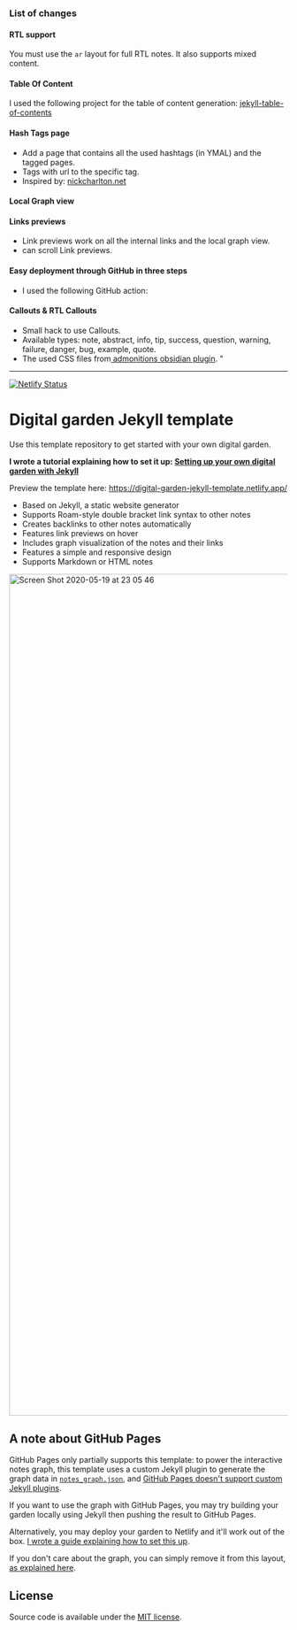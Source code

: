 
### List of changes 
#### RTL support 
You must use the `ar` layout for full RTL notes. It also supports mixed content. 

#### Table Of Content 
I used the following project for the table of content generation: [jekyll-table-of-contents](https://github.com/ghiculescu/jekyll-table-of-contents)
#### Hash Tags page
* Add a page that contains all the used hashtags (in YMAL) and the tagged pages. 
* Tags with url to the specific tag. 
* Inspired by: [nickcharlton.net](https://nickcharlton.net/tags.html) 
#### Local Graph view 
#### Links previews 
* Link previews work on all the internal links and the local graph view.
* can scroll Link previews.
#### Easy deployment through GitHub in three steps
* I used the following GitHub action: [](https://github.com/jeffreytse/jekyll-deploy-action) 

#### Callouts  & RTL Callouts 
* Small hack to use Callouts. 
* Available types: note, abstract, info, tip, success, question, warning, failure, danger, bug, example, quote.
* The used CSS files from[ admonitions obsidian plugin](https://github.com/valentine195/obsidian-admonition). "

---
[![Netlify Status](https://api.netlify.com/api/v1/badges/8cfa8785-8df8-4aad-ad35-8f1c790b8baf/deploy-status)](https://app.netlify.com/sites/digital-garden-jekyll-template/deploys)

# Digital garden Jekyll template

Use this template repository to get started with your own digital garden.

**I wrote a tutorial explaining how to set it up: [Setting up your own digital garden with Jekyll](https://maximevaillancourt.com/blog/setting-up-your-own-digital-garden-with-jekyll)**

Preview the template here: https://digital-garden-jekyll-template.netlify.app/

- Based on Jekyll, a static website generator
- Supports Roam-style double bracket link syntax to other notes
- Creates backlinks to other notes automatically
- Features link previews on hover
- Includes graph visualization of the notes and their links
- Features a simple and responsive design
- Supports Markdown or HTML notes

<img width="1522" alt="Screen Shot 2020-05-19 at 23 05 46" src="https://user-images.githubusercontent.com/8457808/82400515-7d026d80-9a25-11ea-83f1-3b9cb8347e07.png">

## A note about GitHub Pages

GitHub Pages only partially supports this template: to power the interactive notes graph, this template uses a custom Jekyll plugin to generate the graph data in [`notes_graph.json`](https://github.com/maximevaillancourt/digital-garden-jekyll-template/blob/7ac331a4113bac77c993856562acc2bfbde9f2f7/_plugins/bidirectional_links_generator.rb#L102), and [GitHub Pages doesn't support custom Jekyll plugins](https://docs.github.com/en/pages/setting-up-a-github-pages-site-with-jekyll/about-github-pages-and-jekyll#plugins).

If you want to use the graph with GitHub Pages, you may try building your garden locally using Jekyll then pushing the result to GitHub Pages.

Alternatively, you may deploy your garden to Netlify and it'll work out of the box. [I wrote a guide explaining how to set this up](https://maximevaillancourt.com/blog/setting-up-your-own-digital-garden-with-jekyll).

If you don't care about the graph, you can simply remove it from this layout, [as explained here](https://github.com/maximevaillancourt/digital-garden-jekyll-template/discussions/132#discussioncomment-3625772).

## License

Source code is available under the [MIT license](LICENSE.md).
